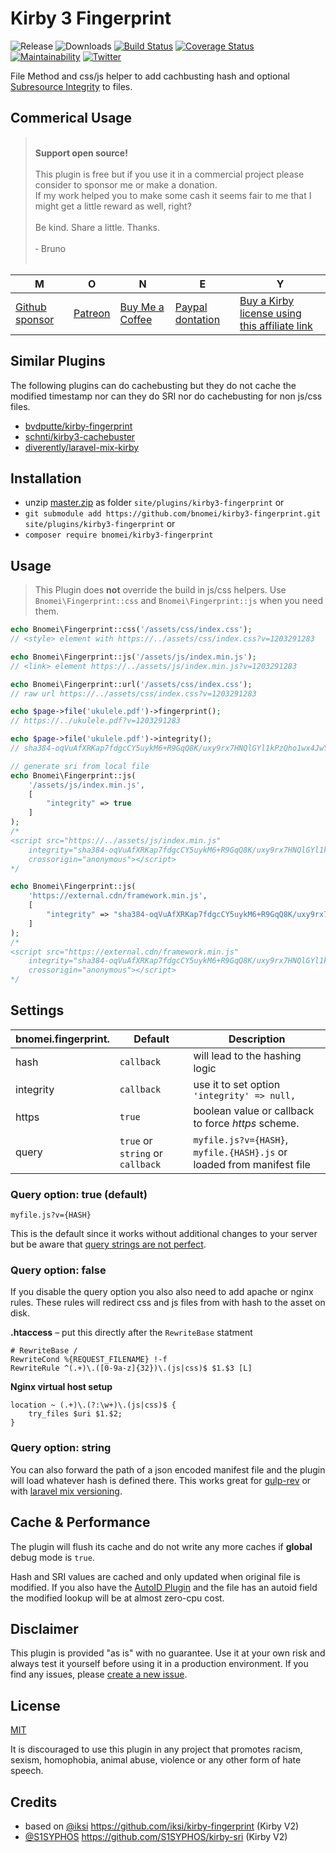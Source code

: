 # Kirby 3 Fingerprint

![Release](https://flat.badgen.net/packagist/v/bnomei/kirby3-fingerprint?color=ae81ff)
![Downloads](https://flat.badgen.net/packagist/dt/bnomei/kirby3-fingerprint?color=272822)
[![Build Status](https://flat.badgen.net/travis/bnomei/kirby3-fingerprint)](https://travis-ci.com/bnomei/kirby3-fingerprint)
[![Coverage Status](https://flat.badgen.net/coveralls/c/github/bnomei/kirby3-fingerprint)](https://coveralls.io/github/bnomei/kirby3-fingerprint) 
[![Maintainability](https://flat.badgen.net/codeclimate/maintainability/bnomei/kirby3-fingerprint)](https://codeclimate.com/github/bnomei/kirby3-fingerprint) 
[![Twitter](https://flat.badgen.net/badge/twitter/bnomei?color=66d9ef)](https://twitter.com/bnomei)


File Method and css/js helper to add cachbusting hash and optional [Subresource Integrity](https://developer.mozilla.org/en-US/docs/Web/Security/Subresource_Integrity) to files.

## Commerical Usage

> <br>
> <b>Support open source!</b><br><br>
> This plugin is free but if you use it in a commercial project please consider to sponsor me or make a donation.<br>
> If my work helped you to make some cash it seems fair to me that I might get a little reward as well, right?<br><br>
> Be kind. Share a little. Thanks.<br><br>
> &dash; Bruno<br>
> &nbsp; 

| M | O | N | E | Y |
|---|----|---|---|---|
| [Github sponsor](https://github.com/sponsors/bnomei) | [Patreon](https://patreon.com/bnomei) | [Buy Me a Coffee](https://buymeacoff.ee/bnomei) | [Paypal dontation](https://www.paypal.me/bnomei/15) | [Buy a Kirby license using this affiliate link](https://a.paddle.com/v2/click/1129/35731?link=1170) |

## Similar Plugins

The following plugins can do cachebusting but they do not cache the modified timestamp nor can they do SRI nor do cachebusting for non js/css files.

- [bvdputte/kirby-fingerprint](https://github.com/bvdputte/kirby-fingerprint)
- [schnti/kirby3-cachebuster](https://github.com/schnti/kirby3-cachebuster)
- [diverently/laravel-mix-kirby](https://github.com/diverently/laravel-mix-kirby)

## Installation

- unzip [master.zip](https://github.com/bnomei/kirby3-fingerprint/archive/master.zip) as folder `site/plugins/kirby3-fingerprint` or
- `git submodule add https://github.com/bnomei/kirby3-fingerprint.git site/plugins/kirby3-fingerprint` or
- `composer require bnomei/kirby3-fingerprint`

## Usage

> This Plugin does **not** override the build in js/css helpers. Use `Bnomei\Fingerprint::css` and `Bnomei\Fingerprint::js` when you need them.

```php
echo Bnomei\Fingerprint::css('/assets/css/index.css');
// <style> element with https://../assets/css/index.css?v=1203291283

echo Bnomei\Fingerprint::js('/assets/js/index.min.js');
// <link> element https://../assets/js/index.min.js?v=1203291283

echo Bnomei\Fingerprint::url('/assets/css/index.css');
// raw url https://../assets/css/index.css?v=1203291283

echo $page->file('ukulele.pdf')->fingerprint();
// https://../ukulele.pdf?v=1203291283

echo $page->file('ukulele.pdf')->integrity();
// sha384-oqVuAfXRKap7fdgcCY5uykM6+R9GqQ8K/uxy9rx7HNQlGYl1kPzQho1wx4JwY8wC

// generate sri from local file
echo Bnomei\Fingerprint::js(
    '/assets/js/index.min.js', 
    [
        "integrity" => true
    ]
); 
/*
<script src="https://../assets/js/index.min.js"
    integrity="sha384-oqVuAfXRKap7fdgcCY5uykM6+R9GqQ8K/uxy9rx7HNQlGYl1kPzQho1wx4JwY8wC"
    crossorigin="anonymous"></script>
*/

echo Bnomei\Fingerprint::js(
    'https://external.cdn/framework.min.js', 
    [
        "integrity" => "sha384-oqVuAfXRKap7fdgcCY5uykM6+R9GqQ8K/uxy9rx7HNQlGYl1kPzQho1wx4JwY8wC"
    ]
);
/*
<script src="https://external.cdn/framework.min.js"
    integrity="sha384-oqVuAfXRKap7fdgcCY5uykM6+R9GqQ8K/uxy9rx7HNQlGYl1kPzQho1wx4JwY8wC"
    crossorigin="anonymous"></script>
*/
```

## Settings

| bnomei.fingerprint.       | Default        | Description               |            
|---------------------------|----------------|---------------------------|
| hash | `callback` | will lead to the hashing logic |
| integrity | `callback` | use it to set option `'integrity' => null,` |
| https | `true` |  boolean value or callback to force *https* scheme. |
| query | `true` or `string` or `callback` | `myfile.js?v={HASH}`, `myfile.{HASH}.js` or loaded from manifest file |


### Query option: true (default)

```
myfile.js?v={HASH}
```

This is the default since it works without additional changes to your server but be aware that [query strings are not perfect](http://www.stevesouders.com/blog/2008/08/23/revving-filenames-dont-use-querystring/).

### Query option: false

If you disable the query option you also also need to add apache or nginx rules. These rules will redirect css and js files from with hash to the asset on disk.

**.htaccess** – put this directly after the `RewriteBase` statment
```apacheconfig
# RewriteBase /
RewriteCond %{REQUEST_FILENAME} !-f
RewriteRule ^(.+)\.([0-9a-z]{32})\.(js|css)$ $1.$3 [L]
```

**Nginx virtual host setup**
```
location ~ (.+)\.(?:\w+)\.(js|css)$ {
    try_files $uri $1.$2;
}
```

### Query option: string

You can also forward the path of a json encoded manifest file and the plugin will load whatever hash is defined there. This works great for [gulp-rev](https://github.com/sindresorhus/gulp-rev) or with [laravel mix versioning](https://laravel-mix.com/docs/master/versioning).

## Cache & Performance

The plugin will flush its cache and do not write any more caches if **global** debug mode is `true`.

Hash and SRI values are cached and only updated when original file is modified. If you also have the [AutoID Plugin](https://github.com/bnomei/kirby3-autoid) and the file has an autoid field the modified lookup will be at almost zero-cpu cost.

## Disclaimer

This plugin is provided "as is" with no guarantee. Use it at your own risk and always test it yourself before using it in a production environment. If you find any issues, please [create a new issue](https://github.com/bnomei/kirby3-fingerprint/issues/new).

## License

[MIT](https://opensource.org/licenses/MIT)

It is discouraged to use this plugin in any project that promotes racism, sexism, homophobia, animal abuse, violence or any other form of hate speech.

## Credits

- based on [@iksi](https://github.com/iksi) https://github.com/iksi/kirby-fingerprint (Kirby V2)
- [@S1SYPHOS](https://github.com/S1SYPHOS) https://github.com/S1SYPHOS/kirby-sri (Kirby V2)
